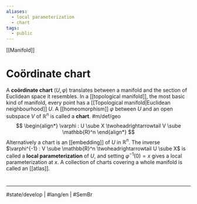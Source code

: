 ```yaml
---
aliases:
  - local parameterization
  - chart
tags:
  - public
---
```

[[Manifold]]
# Coördinate chart

A **coördinate chart** $(U,\varphi)$ translates between a manifold and the section of Euclidean space it resembles.
In a [[topological manifold]], the most basic kind of manifold, every point has a [[Topological manifold|Euclidean neighbourhood]] $U$.
A [[homeomorphism]] $\varphi$ between $U$ and an open subspace $V$ of $\mathbb{R}^n$ is called a **chart**. #m/def/geo 
$$
\begin{align*}
\varphi : U \sube X \twoheadrightarrowtail V \sube \mathbb{R}^n
\end{align*}
$$
Alternatively a chart is an [[embedding]] of $U$ in $\mathbb{R}^n$.
The inverse $\varphi^{-1} : V \sube \mathbb{R}^n \twoheadrightarrowtail U \sube X$ is called a **local parameterization** of $U$,
and setting $\varphi^{-1}(0) = x$ gives a local parameterization at $x$.
A collection of charts covering a whole manifold is called an [[atlas]].

#
---
#state/develop | #lang/en | #SemBr
